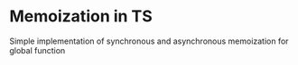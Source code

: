 # Memoization in TS
Simple implementation of synchronous and asynchronous memoization for global function